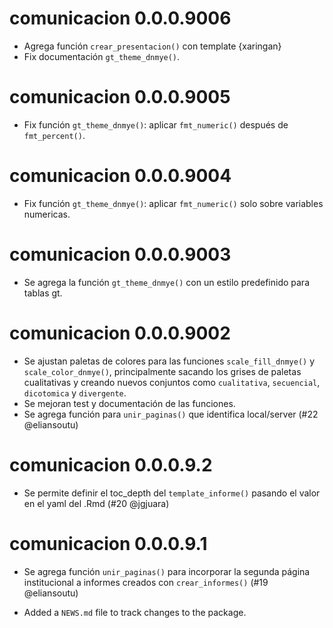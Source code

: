 # comunicacion 0.0.0.9006

* Agrega función `crear_presentacion()` con template {xaringan}
* Fix documentación `gt_theme_dnmye()`.


# comunicacion 0.0.0.9005

* Fix función `gt_theme_dnmye()`: aplicar `fmt_numeric()` después de `fmt_percent()`.


# comunicacion 0.0.0.9004

* Fix función `gt_theme_dnmye()`: aplicar `fmt_numeric()` solo sobre variables numericas.

# comunicacion 0.0.0.9003

* Se agrega la función `gt_theme_dnmye()` con un estilo predefinido para tablas gt.

# comunicacion 0.0.0.9002

* Se ajustan paletas de colores para las funciones `scale_fill_dnmye()` y `scale_color_dnmye()`, principalmente sacando los grises de paletas cualitativas y creando nuevos conjuntos como `cualitativa`, `secuencial`, `dicotomica` y `divergente`.
* Se mejoran test y documentación de las funciones.
* Se agrega función para `unir_paginas()` que identifica local/server (#22 @eliansoutu)

# comunicacion 0.0.0.9.2

* Se permite definir el toc_depth del `template_informe()` pasando el valor en el yaml del .Rmd (#20 @jgjuara)

# comunicacion 0.0.0.9.1

* Se agrega función `unir_paginas()` para incorporar la segunda página institucional a informes creados con `crear_informes()` (#19 @eliansoutu)

* Added a `NEWS.md` file to track changes to the package.
